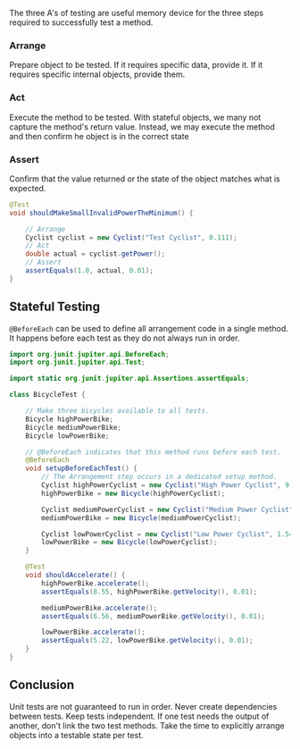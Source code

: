 The three A's of testing are useful memory device for the three steps required to successfully test a method.

### Arrange
Prepare object to be tested. If it requires specific data, provide it. If it requires specific internal objects, provide them.

### Act
Execute the method to be tested. With stateful objects, we many not capture the method's return value. Instead, we may execute the method and then confirm he object is in the correct state

### Assert
Confirm that the value returned or the state of the object matches what is expected.

```java
@Test
void shouldMakeSmallInvalidPowerTheMinimum() {

    // Arrange
    Cyclist cyclist = new Cyclist("Test Cyclist", 0.111);
    // Act
    double actual = cyclist.getPower();
    // Assert
    assertEquals(1.0, actual, 0.01);
}
```

## Stateful Testing
`@BeforeEach` can be used to define all arrangement code in a single method. It happens before each test as they do not always run in order.

```java
import org.junit.jupiter.api.BeforeEach;
import org.junit.jupiter.api.Test;

import static org.junit.jupiter.api.Assertions.assertEquals;

class BicycleTest {

    // Make three bicycles available to all tests.
    Bicycle highPowerBike;
    Bicycle mediumPowerBike;
    Bicycle lowPowerBike;

    // @BeforeEach indicates that this method runs before each test.
    @BeforeEach
    void setupBeforeEachTest() {
        // The Arrangement step occurs in a dedicated setup method.
        Cyclist highPowerCyclist = new Cyclist("High Power Cyclist", 9.87);
        highPowerBike = new Bicycle(highPowerCyclist);

        Cyclist mediumPowerCyclist = new Cyclist("Medium Power Cyclist", 4.9);
        mediumPowerBike = new Bicycle(mediumPowerCyclist);

        Cyclist lowPowerCyclist = new Cyclist("Low Power Cyclist", 1.54);
        lowPowerBike = new Bicycle(lowPowerCyclist);
    }

    @Test
    void shouldAccelerate() {
        highPowerBike.accelerate();
        assertEquals(8.55, highPowerBike.getVelocity(), 0.01);

        mediumPowerBike.accelerate();
        assertEquals(6.56, mediumPowerBike.getVelocity(), 0.01);

        lowPowerBike.accelerate();
        assertEquals(5.22, lowPowerBike.getVelocity(), 0.01);
    }
}
```

## Conclusion
Unit tests are not guaranteed to run in order. Never create dependencies between tests. Keep tests independent. If one test needs the output of another, don't link the two test methods. Take the time to explicitly arrange objects into a testable state per test.